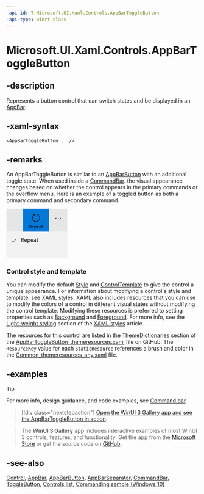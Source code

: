 ```yaml
---
-api-id: T:Microsoft.UI.Xaml.Controls.AppBarToggleButton
-api-type: winrt class
---
```


<!-- Class syntax.
public class AppBarToggleButton : Windows.UI.Xaml.Controls.Primitives.ToggleButton, Windows.UI.Xaml.Controls.IAppBarToggleButton, Windows.UI.Xaml.Controls.IAppBarToggleButton3, Windows.UI.Xaml.Controls.ICommandBarElement, Windows.UI.Xaml.Controls.ICommandBarElement2
-->

# Microsoft.UI.Xaml.Controls.AppBarToggleButton

## -description

Represents a button control that can switch states and be displayed in an [AppBar](appbar.md).

## -xaml-syntax

```xaml
<AppBarToggleButton .../>
```

## -remarks

An AppBarToggleButton is similar to an [AppBarButton](appbarbutton.md) with an additional toggle state. When used inside a [CommandBar](commandbar.md). the visual appearance changes based on whether the control appears in the primary commands or the overflow menu. Here is an example of a toggled button as both a primary command and secondary command.

<img src="images/AppBarToggleButton_TwoModes.png" alt="App bar button icon examples." />

### Control style and template

You can modify the default [Style](../microsoft.ui.xaml/style.md) and [ControlTemplate](controltemplate.md) to give the control a unique appearance. For information about modifying a control's style and template, see [XAML styles](/windows/apps/design/style/xaml-styles). XAML also includes resources that you can use to modify the colors of a control in different visual states without modifying the control template. Modifying these resources is preferred to setting properties such as [Background](control_background.md) and [Foreground](control_foreground.md). For more info, see the [Light-weight styling](/windows/apps/design/style/xaml-styles#lightweight-styling) section of the [XAML styles](/windows/apps/design/style/xaml-styles) article.

The resources for this control are listed in the [ThemeDictionaries](/windows/apps/design/style/xaml-theme-resources) section of the [AppBarToggleButton_themeresources.xaml](https://github.com/microsoft/microsoft-ui-xaml/blob/main/dev/CommonStyles/AppBarToggleButton_themeresources.xaml) file on GitHub. The `ResourceKey` value for each `StaticResource` references a brush and color in the [Common_themeresources_any.xaml](https://github.com/microsoft/microsoft-ui-xaml/blob/main/dev/CommonStyles/Common_themeresources_any.xaml) file.

## -examples

> [!TIP]
> For more info, design guidance, and code examples, see [Command bar](/windows/uwp/controls-and-patterns/app-bars).

> [!div class="nextstepaction"]
> [Open the WinUI 3 Gallery app and see the AppBarToggleButton in action](winui3gallery:/item/AppBarToggleButton).

> The **WinUI 3 Gallery** app includes interactive examples of most WinUI 3 controls, features, and functionality. Get the app from the [Microsoft Store](https://www.microsoft.com/store/productId/9P3JFPWWDZRC) or get the source code on [GitHub](https://github.com/microsoft/WinUI-Gallery).

## -see-also

[Control](control.md), [AppBar](appbar.md), [AppBarButton](appbarbutton.md), [AppBarSeparator](appbarseparator.md), [CommandBar](commandbar.md), [ToggleButton](../microsoft.ui.xaml.controls.primitives/togglebutton.md), [Controls list](/windows/apps/design/controls/), [Commanding sample (Windows 10)](https://github.com/Microsoft/Windows-universal-samples/tree/master/Samples/XamlCommanding)
